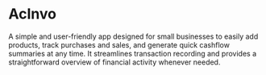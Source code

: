 # AcInvo
A simple and user-friendly app designed for small businesses to easily add products, track purchases and sales, and generate quick cashflow summaries at any time. It streamlines transaction recording and provides a straightforward overview of financial activity whenever needed.
